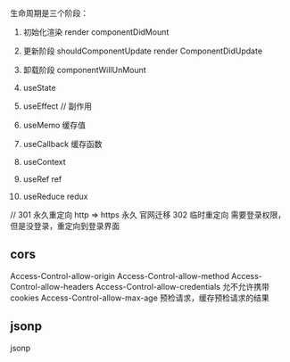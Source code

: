 生命周期是三个阶段：
1. 初始化渲染  render  componentDidMount
2. 更新阶段     shouldComponentUpdate   render ComponentDidUpdate
3. 卸载阶段     componentWillUnMount


1. useState 
2. useEffect   // 副作用
3. useMemo  缓存值
4. useCallback 缓存函数
5. useContext 
6. useRef ref
7. useReduce redux

//
301 永久重定向 http => https 永久 官网迁移
302 临时重定向  需要登录权限，但是没登录，重定向到登录界面

## cors
Access-Control-allow-origin
Access-Control-allow-method
Access-Control-allow-headers
Access-Control-allow-credentials  允不允许携带 cookies
Access-Control-allow-max-age   预检请求，缓存预检请求的结果     

## jsonp
jsonp